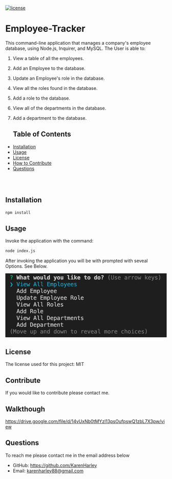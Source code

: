 [![license](https://img.shields.io/github/license/DAVFoundation/captain-n3m0.svg?style=flat-square)](https://github.com/DAVFoundation/captain-n3m0/blob/master/LICENSE)

# Employee-Tracker
This command-line application that manages a company's employee database, using Node.js, Inquirer, and MySQL. The User is able to:

1. View a table of all the employees.
2. Add an Employee to the database.
3. Update an Employee's role in the database.
4. View all the roles found in the database.
5. Add a role to the database.
6. View all of the departments in the database.
7. Add a department to the database.

   ## Table of Contents 

  - [Installation](#installation)
  - [Usage](#usage)
  - [License](#license)
  - [How to Contribute](#contribute)
  - [Questions](#questions)

<br/>
<br/>
  
  ## Installation
  ```zsh
  npm install
  ```
  ## Usage
  Invoke the application with the command: 
  ```zsh
 node index.js
  ```
  After invoking the application you will be with prompted with seveal Options. See Below.


<p align="center">
  <img src="./pics/options.png" alt="options">
</p>
  

  ## License
  The license used for this project: MIT
  ## Contribute
  If you would like to contribute please contact me.
  ## Walkthough
  https://drive.google.com/file/d/14vUxNb0tMYzl13psOufpswQ1zbL7X3pw/view
  ## Questions
  To reach me please contact me in the email address below

  - GitHub: https://github.com/KarenHarley
  - Email: karenharley88@gmail.com
    
    
  